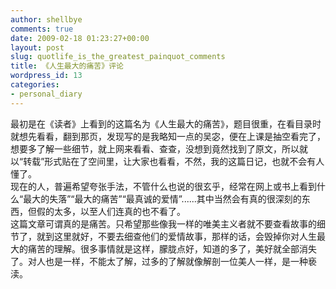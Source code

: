 ```yaml
---
author: shellbye
comments: true
date: 2009-02-18 01:23:27+00:00
layout: post
slug: quotlife_is_the_greatest_painquot_comments
title: 《人生最大的痛苦》评论
wordpress_id: 13
categories:
- personal_diary
---
```


最初是在《读者》上看到的这篇名为《人生最大的痛苦》，题目很重，在看目录时就想先看看，翻到那页，发现写的是我略知一点的吴宓，便在上课是抽空看完了，想要多了解一些细节，就上网来看看、查查，没想到竟然找到了原文，所以就以“转载”形式贴在了空间里，让大家也看看，不然，我的这篇日记，也就不会有人懂了。  
现在的人，普遍希望夸张手法，不管什么也说的很玄乎，经常在网上或书上看到什么“最大的失落”“最大的痛苦”“最真诚的爱情”......其中当然会有真的很深刻的东西，但假的太多，以至人们连真的也不看了。  
这篇文章可谓真的是痛苦。只希望那些像我一样的唯美主义者就不要查看故事的细节了，就到这里就好，不要去细查他们的爱情故事，那样的话，会毁掉你对人生最大的痛苦的理解。很多事情就是这样，朦胧点好，知道的多了，美好就全部消失了。对人也是一样，不能太了解，过多的了解就像解剖一位美人一样，是一种亵渎。
